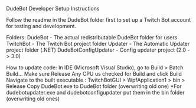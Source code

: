 DudeBot Developer Setup Instructions

Follow the readme in the DudeBot folder first to set up a Twitch Bot account for testing and development.

Folders:
DudeBot - The actual redistributable DudeBot folder for users
TwitchBot - The Twitch Bot project folder 
Updater - The Automatic Updater project folder (.NET)
DudeBotConfigUpdater - Config updater project (2.0 -> 3.0)

How to update code: In IDE (Microsoft Visual Studio), go to Build > Batch Build...
		Make sure Release Any CPU us checked for Build and click Build
		Navigate to the built executable : TwitchBotGUI > WpfApplication1 > bin > Release
		Copy DudeBot.exe to DudeBot folder (overwriting old one)
		*For dudebotupdater.exe and dudebotconfigupdater put them in the bin folder (overwriting old ones)
				